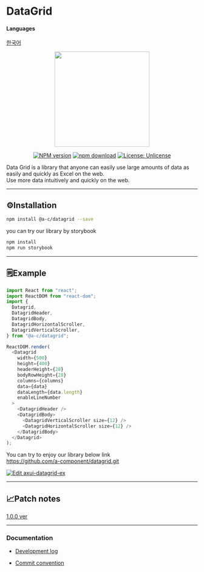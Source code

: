 # DataGrid

#### Languages

[한국어](https://github.com/axis-42/datagrid/blob/docs/README.ko.md)

<p align="center">
<img src="https://user-images.githubusercontent.com/62472550/143730838-2ab6f7f8-10be-489a-89e5-3117b08ae860.png"  width="250" height="250">
</p>

<div align="center">

[![NPM version][npm-image]][npm-url] [![npm download][download-image]][download-url]
[![License: Unlicense](https://img.shields.io/badge/license-Unlicense-blue.svg)](http://unlicense.org/)

[npm-image]: https://img.shields.io/npm/v/@a-c/datagrid
[npm-url]: https://www.npmjs.com/package/@a-c/datagrid
[download-image]: https://img.shields.io/npm/dw/@a-c/datagrid
[download-url]: https://www.npmjs.com/package/@a-c/datagrid

</div>

Data Grid is a library that anyone can easily use large amounts of data as easily and quickly as Excel on the web.
<br/>
Use more data intuitively and quickly on the web.

<hr />

## **⚙️Installation**

```bash
npm install @a-c/datagrid --save
```

you can try our library by storybook

```bash
npm install
npm run storybook
```

<hr />

## **🗒Example**

```js
import React from "react";
import ReactDOM from "react-dom";
import {
  Datagrid,
  DatagridHeader,
  DatagridBody,
  DatagridHorizontalScroller,
  DatagridVerticalScroller,
} from "@a-c/datagrid";

ReactDOM.render(
  <Datagrid
    width={500}
    height={400}
    headerHeight={28}
    bodyRowHeight={28}
    columns={columns}
    data={data}
    dataLength={data.length}
    enableLineNumber
  >
    <DatagridHeader />
    <DatagridBody>
      <DatagridVerticalScroller size={12} />
      <DatagridHorizontalScroller size={12} />
    </DatagridBody>
  </Datagrid>
);
```

You can try to enjoy our library below link
<br />
https://github.com/a-component/datagrid.git

[![Edit axui-datagrid-ex](https://codesandbox.io/static/img/play-codesandbox.svg)](https://codesandbox.io/s/affectionate-boyd-r3y7r?fontsize=14&hidenavigation=1&theme=dark)

<hr />

## **📈Patch notes**

[1.0.0 ver](https://www.notion.so/innohack/1-0-0-ver-2021-11-28-e4cdac234ee946489804e06f476ce881)

<hr />

### Documentation

- [Development log](https://medium.com/chequer/react-datagrid-component-%EC%A0%9C%EC%9E%91%EA%B8%B0-with-es6-typescript-4efcbfe1b442)

- [Commit convention](https://www.notion.so/git-commit-convention-54cf3d86e53840c9b8613df73d067267)
